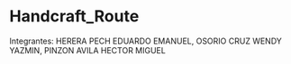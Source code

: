 # Handcraft_Route
Integrantes: 
HERERA PECH EDUARDO EMANUEL,
OSORIO CRUZ WENDY YAZMIN,
PINZON AVILA HECTOR MIGUEL
